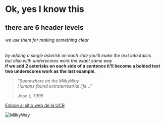 # Ok, yes I know this
## there are 6 header levels
###### we use them for making something clear
*by adding a single asterisk on each side you'll make the text into italics*  
_but also with underscores work the exact same way_  
**if we add 2 asterisks on each side of a sentence it'll become a bolded text**  
__two underscores work as the last example.__  

> *"Somewhere on the MilkyWay  
> Humans found extraterrestrial life..."*  
>
>Jose L. 1999

[Enlace al sitio web de la UCR](https://www.ucr.ac.cr/)  


![MilkyWay](https://upload.wikimedia.org/wikipedia/commons/thumb/8/82/Milky_Way_Galaxy.jpg/2048px-Milky_Way_Galaxy.jpg)  

